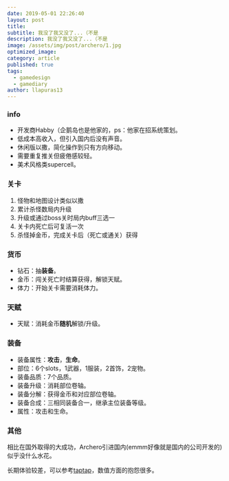 ```yaml
---
date: 2019-05-01 22:26:40
layout: post
title: 
subtitle: 我没了我又没了...（不是
description: 我没了我又没了...（不是
image: /assets/img/post/archero/1.jpg
optimized_image: 
category: article
published: true
tags:
  - gamedesign
  - gamediary
author: llapuras13
---
```


### info

- 开发商Habby（企鹅岛也是他家的，ps：他家在招系统策划。
- 低成本高收入，但引入国内后没有声音。
- 休闲版以撒，简化操作到只有方向移动。
- 需要重复推关但疲倦感较轻。
- 美术风格类supercell。

### 关卡

1. 怪物和地图设计类似以撒
2. 累计杀怪数局内升级
3. 升级或通过boss关时局内buff三选一
4. 关卡内死亡后可复活一次
5. 杀怪掉金币，完成关卡后（死亡或通关）获得

### 货币

- 钻石：抽**装备**。
- 金币：闯关死亡时结算获得，解锁天赋。
- 体力：开始关卡需要消耗体力。

### 天赋

- 天赋：消耗金币**随机**解锁/升级。

### 装备

- 装备属性：**攻击**，**生命**。
- 部位：6个slots，1武器，1服装，2首饰，2宠物。
- 装备品质：7个品质。
- 装备升级：消耗部位卷轴。
- 装备分解：获得金币和对应部位卷轴。
- 装备合成：三相同装备合一，继承主位装备等级。
- 属性：攻击和生命。

### 其他

相比在国外取得的大成功，Archero引进国内(emmm好像就是国内的公司开发的)似乎没什么水花。

长期体验较差，可以参考[taptap](https://www.taptap.com/app/171514/review)，数值方面的抱怨很多。




